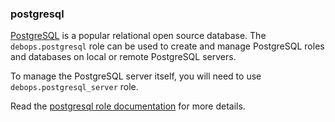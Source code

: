 ### postgresql

[PostgreSQL](https://www.postgresql.org/) is a popular relational open
source database. The `debops.postgresql` role can be used to create and
manage PostgreSQL roles and databases on local or remote PostgreSQL
servers.

To manage the PostgreSQL server itself, you will need to use
`debops.postgresql_server` role.

Read the [postgresql role documentation](https://docs.debops.org/en/master/ansible/roles/postgresql/) for more details.

